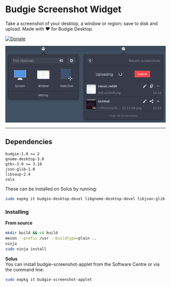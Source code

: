# Budgie Screenshot Widget
Take a screenshot of your desktop, a window or region; save to disk and upload. Made with ❤ for Budgie Desktop.

[![Donate](https://img.shields.io/badge/Donate-PayPal-blue.svg)](https://paypal.me/StefanRic)

![Screenshot](screenshot.png)

---

## Dependencies
```
budgie-1.0 >= 2
gnome-desktop-3.0
gtk+-3.0 >= 3.18
json-glib-1.0
libsoup-2.4
vala
```

These can be installed on Solus by running:  
```bash
sudo eopkg it budgie-desktop-devel libgnome-desktop-devel libjson-glib-devel libsoup-devel vala
```

### Installing

**From source**  
```bash
mkdir build && cd build
meson --prefix /usr --buildtype=plain ..
ninja
sudo ninja install
```

**Solus**  
You can install budgie-screenshot-applet from the Software Centre or via the command line:
```bash
sudo eopkg it budgie-screenshot-applet
```